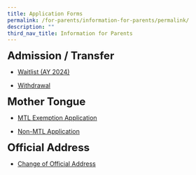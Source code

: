 ```yaml
---
title: Application Forms
permalink: /for-parents/information-for-parents/permalink/
description: ""
third_nav_title: Information for Parents
---
```

**<font size="5">Admission / Transfer</font>**


*   [Waitlist (AY 2024)](https://www.moe.gov.sg/primary/curriculum)  
    
*   [Withdrawal](https://www.moe.gov.sg/education-in-sg/21st-century-competencies)  


**<font size="5">Mother Tongue</font>**


*   [MTL Exemption Application](https://www.moe.gov.sg/primary/curriculum)  
    
*   [Non-MTL Application](https://www.moe.gov.sg/education-in-sg/21st-century-competencies)  


**<font size="5">Official Address</font>**


*   [Change of Official Address](https://www.moe.gov.sg/primary/curriculum)  
    